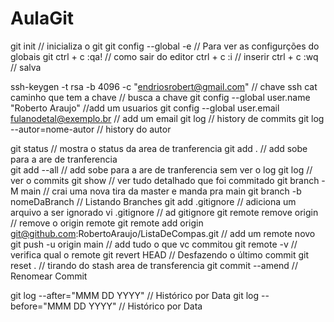 # AulaGit

git init                       // inicializa o git 
git config --global -e         // Para ver as configurções do globais git 
ctrl + c :qa!                 // como sair do editor
ctrl + c :i                   // inserir
ctrl + c :wq                 // salva

ssh-keygen -t rsa -b 4096 -c "endriosrobert@gmail.com" // chave ssh 
cat  caminho que tem a chave   // busca a chave
git config --global user.name  "Roberto Araujo"     //add um usuarios 
git config --global user.email fulanodetal@exemplo.br  // add um email 
git log                       // history de commits
git log --autor=nome-autor    // history do autor

git status                     // mostra o status da area de tranferencia
git add .                      // add sobe para a are de tranferencia  
git add --all                      // add sobe para a are de tranferencia  sem ver o log
git log                        // ver o commits 
git show                       // ver tudo detalhado que foi commitado
git branch -M main             // crai uma nova tira da master e manda pra main 
git branch -b nomeDaBranch     // Listando Branches
git add .gitignore             // adiciona um arquivo a ser ignorado
vi .gitignore                  // ad gitignore
git remote remove origin       // remove o origin remote
git remote add origin git@github.com:RobertoAraujo/ListaDeCompas.git // add um remote novo
git push -u origin main       // add tudo o que vc commitou
git remote -v                 // verifica qual o remote
git revert HEAD               // Desfazendo o último commit
git reset .                   // tirando do stash area de transferencia
git commit --amend            // Renomear Commit
											
git log --after="MMM DD YYYY"    // Histórico por Data
git log --before="MMM DD YYYY" // Histórico por Data
